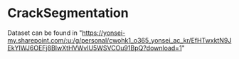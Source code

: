 # CrackSegmentation
Dataset can be found in "https://yonsei-my.sharepoint.com/:u:/g/personal/cwohk1_o365_yonsei_ac_kr/EfHTwxktN9JEkYIWJ6OEFj8BIwXtHVWvIU5WSVCOu91BpQ?download=1"
